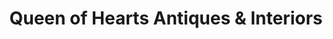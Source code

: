 ---
title: "Queen of Hearts Antiques & Interiors"
url: /marietta/queen-of-hearts-antiques-and-interiors/
shop: antiques
---